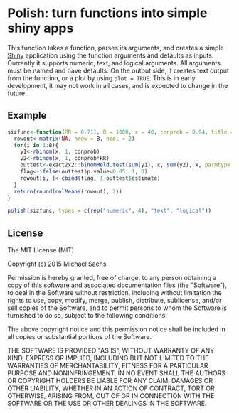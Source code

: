 # Polish: turn functions into simple shiny apps

This function takes a function, parses its arguments, and creates a simple [Shiny](http://shiny.rstudio.com/) application using the function arguments and defaults as inputs. Currently it supports numeric, text, and logical arguments. All arguments must be named and have defaults. On the output side, it creates text output from the function, or a plot by using `plot = TRUE`. This is in early development, it may not work in all cases, and is expected to change in the future. 

## Example

```r
sizfunc<-function(RR = 0.711, B = 1000, x = 40, conprob = 0.94, title = "Test", plot = FALSE){
  rowout<-matrix(NA, nrow = B, ncol = 2)
  for(i in 1:B){
    y1<-rbinom(x, 1, conprob)
    y2<-rbinom(x, 1, conprob*RR)
    outtest<-exact2x2::binomMeld.test(sum(y1), x, sum(y2), x, parmtype = c("ratio"))
    flag<-ifelse(outtest$p.value<0.05, 1, 0)
    rowout[i, ]<-cbind(flag, 1-outtest$estimate)
  }
  return(round(colMeans(rowout), 2))
}

polish(sizfunc, types = c(rep("numeric", 4), "text", "logical"))
```

## License

The MIT License (MIT)

Copyright (c) 2015 Michael Sachs

Permission is hereby granted, free of charge, to any person obtaining a copy
of this software and associated documentation files (the "Software"), to deal
in the Software without restriction, including without limitation the rights
to use, copy, modify, merge, publish, distribute, sublicense, and/or sell
copies of the Software, and to permit persons to whom the Software is
furnished to do so, subject to the following conditions:

The above copyright notice and this permission notice shall be included in all
copies or substantial portions of the Software.

THE SOFTWARE IS PROVIDED "AS IS", WITHOUT WARRANTY OF ANY KIND, EXPRESS OR
IMPLIED, INCLUDING BUT NOT LIMITED TO THE WARRANTIES OF MERCHANTABILITY,
FITNESS FOR A PARTICULAR PURPOSE AND NONINFRINGEMENT. IN NO EVENT SHALL THE
AUTHORS OR COPYRIGHT HOLDERS BE LIABLE FOR ANY CLAIM, DAMAGES OR OTHER
LIABILITY, WHETHER IN AN ACTION OF CONTRACT, TORT OR OTHERWISE, ARISING FROM,
OUT OF OR IN CONNECTION WITH THE SOFTWARE OR THE USE OR OTHER DEALINGS IN THE
SOFTWARE.
